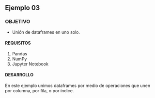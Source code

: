 ## Ejemplo 03

### OBJETIVO 
 - Unión de dataframes en uno solo.

#### REQUISITOS 
1. Pandas
2. NumPy
3. Jupyter Notebook

#### DESARROLLO
En este ejemplo unimos dataframes por medio de operaciones que unen por columna, por fila, o por índice.
